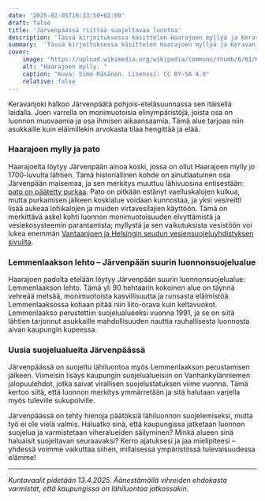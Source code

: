 ```yaml
---
date: '2025-02-05T16:33:50+02:00'
draft: false
title: 'Järvenpäässä riittää suojeltavaa luontoa'
description: 'Tässä kirjoituksessa käsittelen Haarajoen myllyä ja Keravanjoen vartta syleilevää Järvenpään suurinta luonnonsuojelualuetta: Lemmenlaakson lehtoa. Mikä luontokohde Järvenpäästä olisi hyvä suojella seuraavaksi?'
summary:  'Tässä kirjoituksessa käsittelen Haarajoen myllyä ja Keravanjoen vartta syleilevää Järvenpään suurinta luonnonsuojelualuetta: Lemmenlaakson lehtoa. Mikä luontokohde Järvenpäästä olisi hyvä suojella seuraavaksi?'
cover:
    image: "https://upload.wikimedia.org/wikipedia/commons/thumb/6/61/Haarajoki_mill_and_dam_at_Keravanjoki_river_in_Mylly%2C_J%C3%A4rvenp%C3%A4%C3%A4%2C_Finland%2C_2022_May.jpg/1024px-Haarajoki_mill_and_dam_at_Keravanjoki_river_in_Mylly%2C_J%C3%A4rvenp%C3%A4%C3%A4%2C_Finland%2C_2022_May.jpg"
    alt: "Haarajoen mylly. "
    caption: "Kuva: Simo Räsänen. Lisenssi: CC BY-SA 4.0"
    relative: false
---
```

Keravanjoki halkoo Järvenpäätä pohjois-eteläsuunnassa sen itäisellä laidalla. Joen varrella on monimuotoisia elinympäristöjä, joista osa on luonnon muovaamia ja osa ihmisen aikaansaamia. Tämä alue tarjoaa niin asukkaille kuin eläimillekin arvokasta tilaa hengittää ja elää.

### Haarajoen mylly ja pato

Haarajoelta löytyy Järvenpään ainoa koski, jossa on ollut Haarajoen mylly jo 1700-luvulta lähtien. Tämä historiallinen kohde on ainutlaatuinen osa Järvenpään maisemaa, ja sen merkitys muuttuu lähivuosina entisestään: [pato on päätetty purkaa]("https://www.jarvenpaa.fi/asuminen-ja-ymparisto/ymparisto-ja-luonto/vesiensuojelu/haarajoen-pato"). Pato on pitkään estänyt vaelluskalojen kulkua, mutta purkamisen jälkeen koskialue voidaan kunnostaa, ja yksi vesireitti lisää aukeaa lohikalojen ja muiden virtavesilajien käyttöön. Tämä on merkittävä askel kohti luonnon monimuotoisuuden elvyttämistä ja vesiekosysteemin parantamista; myllystä ja sen vaikutuksista vesistöön voi lukea enemmän [Vantaanjoen ja Helsingin seudun vesiensuojeluyhdistyksen sivuilta]("https://www.vantaanjoennousu.org/kaitarannankoski-ja-haarajoen-mylly").

### Lemmenlaakson lehto – Järvenpään suurin luonnonsuojelualue

Haarajoen padolta etelään löytyy Järvenpään suurin luonnonsuojelualue: Lemmenlaakson lehto. Tämä yli 90 hehtaarin kokoinen alue on täynnä vehreää metsää, monimuotoista kasvillisuutta ja runsasta eläimistöä. Lemmenlaaksossa kotiaan pitää niin liito-orava kuin keltavuokot. Lemmenlaakso perustettiin suojelualueeksi vuonna 1991, ja se on siitä lähtien tarjonnut asukkaille mahdollisuuden nauttia rauhallisesta luonnosta aivan kaupungin kupeessa.

### Uusia suojelualueita Järvenpäässä

Järvenpäässä on suojeltu lähiluontoa myös Lemmenlaakson perustamisen jälkeen. Viimeisin lisäys kaupungin suojelualueisiin on Vanhankylänniemen jalopuulehdot, jotka saivat virallisen suojelustatuksen viime vuonna. Tämä kertoo siitä, että luonnon merkitys ymmärretään ja sitä halutaan varjella myös tuleville sukupolville.

Järvenpäässä on tehty hienoja päätöksiä lähiluonnon suojelemiseksi, mutta työ ei ole vielä valmis. Haluatko sinä, että kaupungissa jatketaan luonnon suojelua ja varmistetaan viheralueiden säilyminen? Minkä alueen sinä haluaisit suojeltavan seuraavaksi? Kerro ajatuksesi ja jaa mielipiteesi – yhdessä voimme vaikuttaa siihen, millaisessa ympäristössä tulevaisuudessa elämme!

---

*Kuntavaalit pidetään 13.4.2025. Äänestämällä vihreiden ehdokasta varmistat, että kaupungissa on lähiluontoa jatkossakin.*
